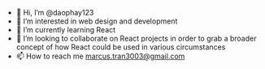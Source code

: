 - 👋 Hi, I’m @daophay123
- 👀 I’m interested in web design and development
- 🌱 I’m currently learning React
- 💞️ I’m looking to collaborate on React projects in order to grab a broader concept of how React could be used in various circumstances
- 📫 How to reach me marcus.tran3003@gmail.com

<!---
daophay123/daophay123 is a ✨ special ✨ repository because its `README.md` (this file) appears on your GitHub profile.
You can click the Preview link to take a look at your changes.
--->
